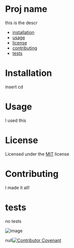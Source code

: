 # Proj name

this is the descr

* [installation](#installation)
* [usage](#usage)
* [license](#license)
* [contributing](#contributing)
* [tests](#tests)
# Installation
insert cd

# Usage
I used this

# License
Licensed under the [MIT](LICENSE.txt) license
 
# Contributing
I made it all!

# tests
no tests

![image](https://avatars0.githubusercontent.com/u/57410689?v=4)

null[![Contributor Covenant](https://img.shields.io/badge/Contributor%20Covenant-v2.0%20adopted-ff69b4.svg)](code_of_conduct.md)